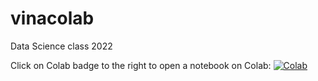 # vinacolab
Data Science class 2022


Click on Colab badge to the right to open a notebook on Colab:
[![Colab](https://colab.research.google.com/assets/colab-badge.svg)](https://colab.research.google.com/github/Mooerslab/vinacolab/blob/master/April28sbddV2.ipynb)
